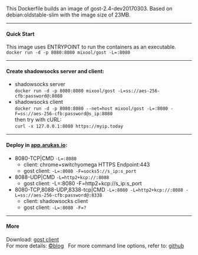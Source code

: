 This Dockerfile builds an image of gost-2.4-dev20170303. Based on debian:oldstable-slim with the image size of 23MB.
***
#### Quick Start
This image uses ENTRYPOINT to run the containers as an executable.  
`docker run -d -p 8080:8080 mixool/gost -L=:8080`
***
#### Create shadowsocks server and client:
* shadowsocks server  
`docker run -d -p 8080:8080 mixool/gost -L=ss://aes-256-cfb:password@:8080`
* shadowsocks client  
`docker run -d -p 8080:8080 --net=host mixool/gost -L=:8080 -F=ss://aes-256-cfb:password@s_ip:8080`  
then try with cURL:  
`curl -x 127.0.0.1:8080 https://myip.today`
***
#### Deploy in [app.arukas.io](https://app.arukas.io/):
* 8080-TCP|CMD `-L=:8080` 
    * client: chrome+switchyomega HTTPS Endpoint:443
    * gost client: `-L=:8080 -F=socks5://s_ip:s_port`
* 8088-UDP|CMD `-L=http2+kcp://:8088`
    * gost client: -L=:8080 -F=http2+kcp://s_ip:s_port
* 8080-TCP,8088-UDP,8338-tcp|CMD `-L=:8080 -L=http2+kcp://:8088 -L=ss://aes-256-cfb:password@:8338`
    * client: shadowsocks client
    * gost client: `-L=:8080 -F=?`
***
#### More
Download: [gost client](https://github.com/ginuerzh/gost/releases)  
For more details: [&copy;blog](https://mixool.blogspot.ca/2017/04/dockergost.html)  
For more command line options, refer to: [github](https://github.com/ginuerzh/gost)  
